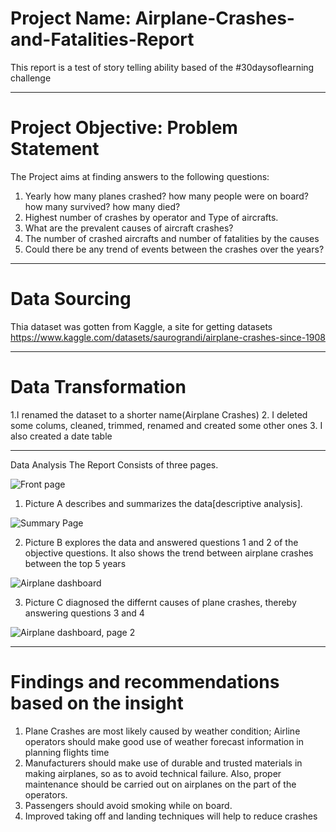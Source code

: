 # Project Name:  Airplane-Crashes-and-Fatalities-Report
This report is a test of story telling ability based of the #30daysoflearning challenge

---
# Project Objective: Problem Statement
The Project aims at finding answers to the following questions:

1. Yearly how many planes crashed? how many people were on board? how many survived? how many died?
2. Highest number of crashes by operator and Type of aircrafts.
3. What are the prevalent causes of aircraft crashes? 
4. The number of crashed aircrafts and number of fatalities by the causes
5. Could there be any trend of events between the crashes over the years?
 


---
# Data Sourcing
Thia dataset was gotten from Kaggle, a site for getting datasets
https://www.kaggle.com/datasets/saurograndi/airplane-crashes-since-1908


---
# Data Transformation
1.I renamed the dataset to a shorter name(Airplane Crashes)
2. I deleted some colums, cleaned, trimmed, renamed and created some other ones
3. I also created a date table



---
Data Analysis
The Report Consists of three pages.

![Front page](https://user-images.githubusercontent.com/107186855/179012450-881cff19-ca05-4e66-9233-1326d10f4151.PNG)


1. Picture A describes and summarizes the data[descriptive analysis]. 



![Summary Page](https://user-images.githubusercontent.com/107186855/178155719-5279900f-4f57-46f1-9d3c-fc7a8088a083.PNG)

2. Picture B explores the data and answered questions 1 and 2 of the objective questions.
It also shows the trend between airplane crashes between the top 5 years



![Airplane dashboard](https://user-images.githubusercontent.com/107186855/178155746-13f770cf-2559-4675-99d4-4dd9cc12400e.PNG)

3. Picture C diagnosed the differnt causes of plane crashes, thereby answering questions 3 and 4

![Airplane dashboard, page 2](https://user-images.githubusercontent.com/107186855/178155754-e498b9d0-6878-400a-b49d-45b36d97b861.PNG)


---
# Findings and recommendations based on the insight
1. Plane Crashes are most likely caused by weather condition; Airline operators should make good use of weather forecast information in planning flights time
2. Manufacturers should make use of durable and trusted materials in making airplanes, so as to avoid technical failure. Also, proper maintenance should be carried out on airplanes on the part of the operators.
3. Passengers should avoid smoking while on board.
4. Improved taking off and landing techniques will help to reduce crashes
